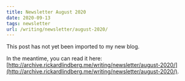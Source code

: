 ```yaml
---
title: Newsletter August 2020
date: 2020-09-13
tags: newsletter
url: /writing/newsletter/august-2020/
---
```


This post has not yet been imported to my new blog.

In the meantime, you can read it here: [http://archive.rickardlindberg.me/writing/newsletter/august-2020/](http://archive.rickardlindberg.me/writing/newsletter/august-2020/).
